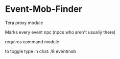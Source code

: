 # Event-Mob-Finder
Tera proxy module

Marks every event npc (npcs who aren't usually there)

requires command module

to toggle type in chat: /8 eventmob

